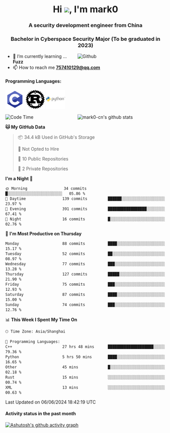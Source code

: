 <h1 align="center">Hi <img src="https://raw.githubusercontent.com/iampavangandhi/iampavangandhi/master/gifs/Hi.gif" width="30px">, I'm mark0</h1>

<h3 align="center">A security development engineer from China</h3>
<h3 align="center">Bachelor in Cyberspace Security Major (To be graduated in 2023)</h3>

<img width="55%" align="right" alt="Github" src="https://raw.githubusercontent.com/onimur/.github/master/.resources/git-header.svg" />

<!-- - 🔭 I’m currently working on **vKarma Webapp** -->
<!-- - 💬 Ask me about ... **Web Develpoment** -->
<!-- - 😄 Employement ... **Open for intern opportunities** -->
<!-- - ⚡ Fun fact ... **Anime**❤ -->
- 🌱 I’m currently learning ... **Fuzz**
- 📫 How to reach me **757410129@qq.com**
<!-- - 📨 Or reach me **757410129@qq.com** -->

<h4>Programming Languages: </h4>
<p align="left">
 <img style="margin: auto;" src="https://raw.githubusercontent.com/sachinverma53121/sachinverma53121/master/icons/c.png" alt=c width="60" height="60"/>
 <img style="margin: auto;" src="https://raw.githubusercontent.com/mark0-cn/blog_img/master/img/202309031232124.png" alt=cplusplus width="60" height="60"/>
 <img style="margin: auto;" src="https://raw.githubusercontent.com/sachinverma53121/sachinverma53121/master/icons/python.png" alt=python width="60" height="60"/>
</p>


<img width="55%" align="right" alt="mark0-cn's github stats" src="https://github-readme-stats.vercel.app/api?username=mark0-cn&show_icons=true&hide_border=true" />

<!--START_SECTION:waka-->
![Code Time](http://img.shields.io/badge/Code%20Time-2%2C124%20hrs%2021%20mins-blue)

**🐱 My GitHub Data** 

> 📦 34.4 kB Used in GitHub's Storage 
 > 
> 🚫 Not Opted to Hire
 > 
> 📜 10 Public Repositories 
 > 
> 🔑 2 Private Repositories 
 > 
**I'm a Night 🦉** 

```text
🌞 Morning                34 commits          █░░░░░░░░░░░░░░░░░░░░░░░░   05.86 % 
🌆 Daytime                139 commits         ██████░░░░░░░░░░░░░░░░░░░   23.97 % 
🌃 Evening                391 commits         █████████████████░░░░░░░░   67.41 % 
🌙 Night                  16 commits          █░░░░░░░░░░░░░░░░░░░░░░░░   02.76 % 
```
📅 **I'm Most Productive on Thursday** 

```text
Monday                   88 commits          ████░░░░░░░░░░░░░░░░░░░░░   15.17 % 
Tuesday                  52 commits          ██░░░░░░░░░░░░░░░░░░░░░░░   08.97 % 
Wednesday                77 commits          ███░░░░░░░░░░░░░░░░░░░░░░   13.28 % 
Thursday                 127 commits         █████░░░░░░░░░░░░░░░░░░░░   21.90 % 
Friday                   75 commits          ███░░░░░░░░░░░░░░░░░░░░░░   12.93 % 
Saturday                 87 commits          ████░░░░░░░░░░░░░░░░░░░░░   15.00 % 
Sunday                   74 commits          ███░░░░░░░░░░░░░░░░░░░░░░   12.76 % 
```


📊 **This Week I Spent My Time On** 

```text
🕑︎ Time Zone: Asia/Shanghai

💬 Programming Languages: 
C++                      27 hrs 48 mins      ████████████████████░░░░░   79.36 % 
Python                   5 hrs 50 mins       ████░░░░░░░░░░░░░░░░░░░░░   16.65 % 
Other                    45 mins             █░░░░░░░░░░░░░░░░░░░░░░░░   02.18 % 
Rust                     15 mins             ░░░░░░░░░░░░░░░░░░░░░░░░░   00.74 % 
XML                      13 mins             ░░░░░░░░░░░░░░░░░░░░░░░░░   00.63 % 
```


 Last Updated on 06/06/2024 18:42:19 UTC
<!--END_SECTION:waka-->

<h4>Activity status in the past month</h4>

[![Ashutosh's github activity graph](https://github-readme-activity-graph.vercel.app/graph?username=mark0-cn&theme=dracula)](https://github.com/ashutosh00710/github-readme-activity-graph)

<!--
**mark0-cn/mark0-cn** is a ✨ _special_ ✨ repository because its `README.md` (this file) appears on your GitHub profile.

Here are some ideas to get you started:

- 🔭 I’m currently working on ...
- 🌱 I’m currently learning ...
- 👯 I’m looking to collaborate on ...
- 🤔 I’m looking for help with ...
- 💬 Ask me about ...
- 📫 How to reach me: ...
- 😄 Pronouns: ...
- ⚡ Fun fact: ...
-->
